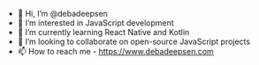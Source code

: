 - 👋 Hi, I’m @debadeepsen
- 👀 I’m interested in JavaScript development
- 🌱 I’m currently learning React Native and Kotlin
- 💞️ I’m looking to collaborate on open-source JavaScript projects
- 📫 How to reach me - https://www.debadeepsen.com

<!---
debadeepsen/debadeepsen is a ✨ special ✨ repository because its `README.md` (this file) appears on your GitHub profile.
You can click the Preview link to take a look at your changes.
--->

